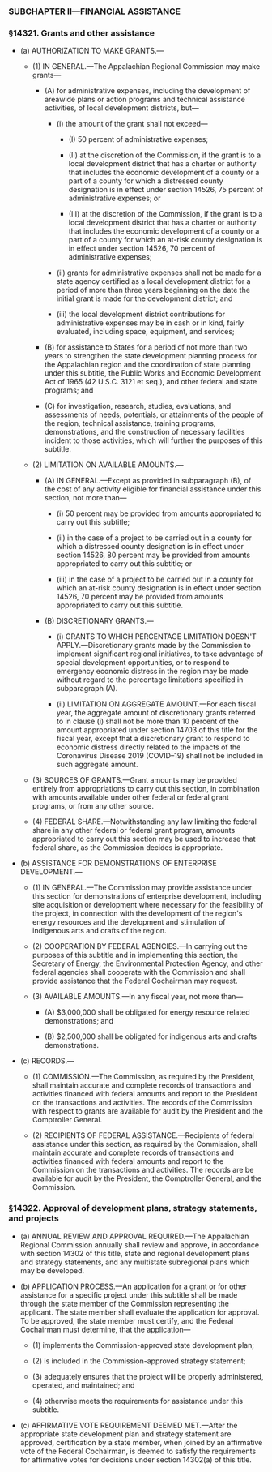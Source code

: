 ### SUBCHAPTER II—FINANCIAL ASSISTANCE

### §14321. Grants and other assistance
* (a) AUTHORIZATION TO MAKE GRANTS.—

  * (1) IN GENERAL.—The Appalachian Regional Commission may make grants—

    * (A) for administrative expenses, including the development of areawide plans or action programs and technical assistance activities, of local development districts, but—

      * (i) the amount of the grant shall not exceed—

        * (I) 50 percent of administrative expenses;

        * (II) at the discretion of the Commission, if the grant is to a local development district that has a charter or authority that includes the economic development of a county or a part of a county for which a distressed county designation is in effect under section 14526, 75 percent of administrative expenses; or

        * (III) at the discretion of the Commission, if the grant is to a local development district that has a charter or authority that includes the economic development of a county or a part of a county for which an at-risk county designation is in effect under section 14526, 70 percent of administrative expenses;


      * (ii) grants for administrative expenses shall not be made for a state agency certified as a local development district for a period of more than three years beginning on the date the initial grant is made for the development district; and

      * (iii) the local development district contributions for administrative expenses may be in cash or in kind, fairly evaluated, including space, equipment, and services;


    * (B) for assistance to States for a period of not more than two years to strengthen the state development planning process for the Appalachian region and the coordination of state planning under this subtitle, the Public Works and Economic Development Act of 1965 (42 U.S.C. 3121 et seq.), and other federal and state programs; and

    * (C) for investigation, research, studies, evaluations, and assessments of needs, potentials, or attainments of the people of the region, technical assistance, training programs, demonstrations, and the construction of necessary facilities incident to those activities, which will further the purposes of this subtitle.


  * (2) LIMITATION ON AVAILABLE AMOUNTS.—

    * (A) IN GENERAL.—Except as provided in subparagraph (B), of the cost of any activity eligible for financial assistance under this section, not more than—

      * (i) 50 percent may be provided from amounts appropriated to carry out this subtitle;

      * (ii) in the case of a project to be carried out in a county for which a distressed county designation is in effect under section 14526, 80 percent may be provided from amounts appropriated to carry out this subtitle; or

      * (iii) in the case of a project to be carried out in a county for which an at-risk county designation is in effect under section 14526, 70 percent may be provided from amounts appropriated to carry out this subtitle.


    * (B) DISCRETIONARY GRANTS.—

      * (i) GRANTS TO WHICH PERCENTAGE LIMITATION DOESN'T APPLY.—Discretionary grants made by the Commission to implement significant regional initiatives, to take advantage of special development opportunities, or to respond to emergency economic distress in the region may be made without regard to the percentage limitations specified in subparagraph (A).

      * (ii) LIMITATION ON AGGREGATE AMOUNT.—For each fiscal year, the aggregate amount of discretionary grants referred to in clause (i) shall not be more than 10 percent of the amount appropriated under section 14703 of this title for the fiscal year, except that a discretionary grant to respond to economic distress directly related to the impacts of the Coronavirus Disease 2019 (COVID–19) shall not be included in such aggregate amount.


  * (3) SOURCES OF GRANTS.—Grant amounts may be provided entirely from appropriations to carry out this section, in combination with amounts available under other federal or federal grant programs, or from any other source.

  * (4) FEDERAL SHARE.—Notwithstanding any law limiting the federal share in any other federal or federal grant program, amounts appropriated to carry out this section may be used to increase that federal share, as the Commission decides is appropriate.


* (b) ASSISTANCE FOR DEMONSTRATIONS OF ENTERPRISE DEVELOPMENT.—

  * (1) IN GENERAL.—The Commission may provide assistance under this section for demonstrations of enterprise development, including site acquisition or development where necessary for the feasibility of the project, in connection with the development of the region's energy resources and the development and stimulation of indigenous arts and crafts of the region.

  * (2) COOPERATION BY FEDERAL AGENCIES.—In carrying out the purposes of this subtitle and in implementing this section, the Secretary of Energy, the Environmental Protection Agency, and other federal agencies shall cooperate with the Commission and shall provide assistance that the Federal Cochairman may request.

  * (3) AVAILABLE AMOUNTS.—In any fiscal year, not more than—

    * (A) $3,000,000 shall be obligated for energy resource related demonstrations; and

    * (B) $2,500,000 shall be obligated for indigenous arts and crafts demonstrations.


* (c) RECORDS.—

  * (1) COMMISSION.—The Commission, as required by the President, shall maintain accurate and complete records of transactions and activities financed with federal amounts and report to the President on the transactions and activities. The records of the Commission with respect to grants are available for audit by the President and the Comptroller General.

  * (2) RECIPIENTS OF FEDERAL ASSISTANCE.—Recipients of federal assistance under this section, as required by the Commission, shall maintain accurate and complete records of transactions and activities financed with federal amounts and report to the Commission on the transactions and activities. The records are be available for audit by the President, the Comptroller General, and the Commission.

### §14322. Approval of development plans, strategy statements, and projects
* (a) ANNUAL REVIEW AND APPROVAL REQUIRED.—The Appalachian Regional Commission annually shall review and approve, in accordance with section 14302 of this title, state and regional development plans and strategy statements, and any multistate subregional plans which may be developed.

* (b) APPLICATION PROCESS.—An application for a grant or for other assistance for a specific project under this subtitle shall be made through the state member of the Commission representing the applicant. The state member shall evaluate the application for approval. To be approved, the state member must certify, and the Federal Cochairman must determine, that the application—

  * (1) implements the Commission-approved state development plan;

  * (2) is included in the Commission-approved strategy statement;

  * (3) adequately ensures that the project will be properly administered, operated, and maintained; and

  * (4) otherwise meets the requirements for assistance under this subtitle.


* (c) AFFIRMATIVE VOTE REQUIREMENT DEEMED MET.—After the appropriate state development plan and strategy statement are approved, certification by a state member, when joined by an affirmative vote of the Federal Cochairman, is deemed to satisfy the requirements for affirmative votes for decisions under section 14302(a) of this title.